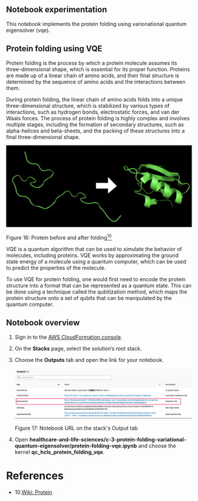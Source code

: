 ## Notebook experimentation

This notebook implements the protein folding
using varionational quantum eigensolver (vqe).

## Protein folding using VQE

Protein folding is the process by which a protein molecule assumes its three-dimensional shape, which is essential for its proper function. Proteins are made up of a linear chain of amino acids, and their final structure is determined by the sequence of amino acids and the interactions between them.

During protein folding, the linear chain of amino acids folds into a unique three-dimensional structure, which is stabilized by various types of interactions, such as hydrogen bonds, electrostatic forces, and van der Waals forces. The process of protein folding is highly complex and involves multiple stages, including the formation of secondary structures, such as alpha-helices and beta-sheets, and the packing of these structures into a final three-dimensional shape.

![Protein](../../images/protein-folding.png)

Figure 16: Protein before and after folding[<sup>10</sup>](#wiki-protein)

VQE is a quantum algorithm that can be used 
to simulate the behavior of molecules, 
including proteins. VQE works by approximating 
the ground state energy of a molecule using 
a quantum computer, which can be used to 
predict the properties of the molecule.

To use VQE for protein folding, one would 
first need to encode the protein structure into a format that can be represented as a 
quantum state. This can be done using a 
technique called the qubitization method, 
which maps the protein structure onto a set of qubits that can be manipulated by the quantum computer.

## Notebook overview

1. Sign in to the [AWS CloudFormation console](https://console.aws.amazon.com/cloudformation/home?). 
2. On the **Stacks** page, select the solution’s root stack. 
3. Choose the **Outputs** tab and open the link for your notebook.

    ![deployment output](../../images/deploy_output_notebook.png)

    Figure 17: Notebook URL on the stack's Output tab

4. Open
**healthcare-and-life-sciences/c-3-protein-folding-variational-quantum-eigensolver/protein-folding-vqe.ipynb** and choose the kernel
**qc_hcls_protein_folding_vqe**.

# References
<div id='wiki-protein'></div>

- 10.[Wiki: Protein](https://en.wikipedia.org/wiki/Protein_folding)
